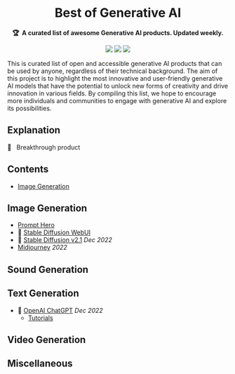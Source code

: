 <h1 align="center">
    Best of Generative AI
    <br>
</h1>

<p align="center">
    <strong>🏆&nbsp; A curated list of awesome Generative AI products. Updated weekly.</strong>
</p>

<p align="center">
    <a href="#" title="Best-of-badge"><img src="http://bit.ly/3o3EHNN"></a>
    <a href="#Contents" title="Project Count"><img src="https://img.shields.io/badge/products-awesome-blue.svg?color=5ac4bf"></a>
    <a href="#Contribution" title="Contributions are welcome"><img src="https://img.shields.io/badge/contributions-welcome-green.svg"></a>
</p>

This is curated list of open and accessible generative AI products that can be used by anyone, regardless of their technical background. The aim of this project is to highlight the most innovative and user-friendly generative AI models that have the potential to unlock new forms of creativity and drive innovation in various fields. By compiling this list, we hope to encourage more individuals and communities to engage with generative AI and explore its possibilities.

## Explanation

🌟 &nbsp; Breakthrough product

## Contents

* [Image Generation](#image-generation)

## Image Generation

* [Prompt Hero](https://prompthero.com/)
* 🌟 [Stable Diffusion WebUI](https://github.com/AUTOMATIC1111/stable-diffusion-webui)
* 🌟 [Stable Diffusion v2.1](https://stability.ai/blog/stablediffusion2-1-release7-dec-2022) *Dec 2022*
* [Midjourney](https://midjourney.com/) *2022*

## Sound Generation

## Text Generation

* 🌟 [OpenAI ChatGPT](https://chat.openai.com/chat) *Dec 2022*
  * [Tutorials](tutorials/chatgpt.md)

## Video Generation

## Miscellaneous
